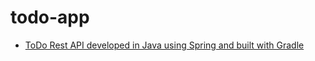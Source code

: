 # todo-app

- [ToDo Rest API developed in Java using Spring and built with Gradle](./api/spring-gradle/README.md)
